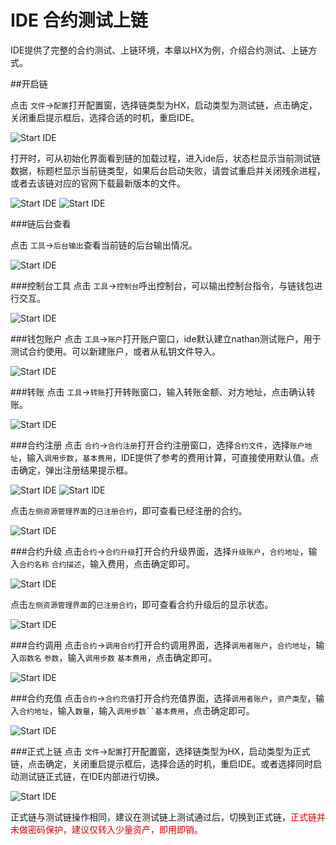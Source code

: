 # IDE 合约测试上链

IDE提供了完整的合约测试、上链环境，本章以HX为例，介绍合约测试、上链方式。

##开启链

点击 `文件`->`配置`打开配置窗，选择链类型为HX，启动类型为测试链，点击确定，关闭重启提示框后，选择合适的时机，重启IDE。

![Start IDE](/img/research/test_set.png)

打开时，可从初始化界面看到链的加载过程，进入ide后，状态栏显示当前测试链数据，标题栏显示当前链类型，如果后台启动失败，请尝试重启并关闭残余进程，或者去该链对应的官网下载最新版本的文件。

![Start IDE](/img/research/test_load.png)
![Start IDE](/img/research/test_main.png)

###链后台查看

点击 `工具`->`后台输出`查看当前链的后台输出情况。

![Start IDE](/img/research/test_chain_out.png)

###控制台工具
点击 `工具`->`控制台`呼出控制台，可以输出控制台指令，与链钱包进行交互。

![Start IDE](/img/research/test_console.png)

###钱包账户
点击 `工具`->`账户`打开账户窗口，ide默认建立nathan测试账户，用于测试合约使用。可以新建账户，或者从私钥文件导入。

![Start IDE](/img/research/test_account.png)

###转账
点击 `工具`->`转账`打开转账窗口，输入转账金额、对方地址，点击确认转账。

![Start IDE](/img/research/test_transfer.png)

###合约注册
点击 `合约`->`合约注册`打开合约注册窗口，选择`合约文件`，选择`账户地址`，输入`调用步数`，`基本费用`，IDE提供了参考的费用计算，可直接使用默认值。点击确定，弹出注册结果提示框。

![Start IDE](/img/research/test_contract_register.png)
![Start IDE](/img/research/test_contract_register_finish.png)

点击`左侧资源管理界面`的`已注册合约`，即可查看已经注册的合约。

![Start IDE](/img/research/test_contract_register_show.png)

###合约升级
点击`合约`->`合约升级`打开合约升级界面，选择`升级账户`，`合约地址`，输入`合约名称` `合约描述`，输入费用，点击确定即可。

![Start IDE](/img/research/test_contract_upgrade.png)

点击`左侧资源管理界面`的`已注册合约`，即可查看合约升级后的显示状态。

![Start IDE](/img/research/test_contract_upgrade_show.png)

###合约调用
点击`合约`->`调用合约`打开合约调用界面，选择`调用者账户`，`合约地址`，输入`函数名` `参数`，输入`调用步数` `基本费用`，点击确定即可。

![Start IDE](/img/research/test_contract_call.png)

###合约充值
点击`合约`->`合约充值`打开合约充值界面，选择`调用者账户`，`资产类型`，输入`合约地址`，输入`数量`，输入`调用步数``基本费用`，点击确定即可。

![Start IDE](/img/research/test_contract_transfer.png)

###正式上链
点击 `文件`->`配置`打开配置窗，选择链类型为HX，启动类型为正式链，点击确定，关闭重启提示框后，选择合适的时机，重启IDE。或者选择同时启动测试链正式链，在IDE内部进行切换。

![Start IDE](/img/research/test_set.png)

正式链与测试链操作相同，建议在测试链上测试通过后，切换到正式链，<font color="#dd0000">正式链并未做密码保护，建议仅转入少量资产，即用即销。</font>